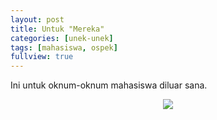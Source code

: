 ```yaml
---
layout: post
title: Untuk "Mereka"
categories: [unek-unek]
tags: [mahasiswa, ospek]
fullview: true
---
```


Ini untuk oknum-oknum mahasiswa diluar sana. 

<div style="text-align:center" markdown="1">
 <img src="http://s12.postimg.org/xcl45mzzx/1860687_20130723063117.jpg" align="center">
</div>